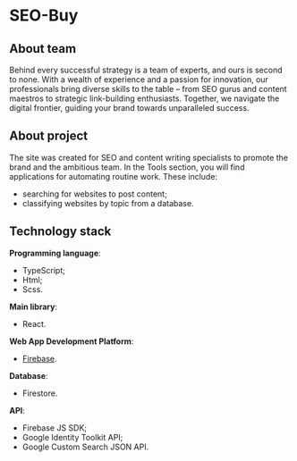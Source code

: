 # SEO-Buy

## About team

Behind every successful strategy is a team of experts, and ours is second to none. With a wealth of experience and a passion for innovation, our professionals bring diverse skills to the table – from SEO gurus and content maestros to strategic link-building enthusiasts. 
Together, we navigate the digital frontier, guiding your brand towards unparalleled success.

## About project

The site was created for SEO and content writing specialists to promote the brand and the ambitious team. 
In the Tools section, you will find applications for automating routine work. 
These include: 
- searching for websites to post content;
- classifying websites by topic from a database.

## Technology stack

**Programming language**:
- TypeScript;
- Html;
- Scss.
  
**Main library**:
- React.

**Web App Development Platform**: 
- [Firebase](https://firebase.google.com/).

**Database**: 
- Firestore.

**API**:
- Firebase JS SDK;
- Google Identity Toolkit API;
- Google Custom Search JSON API.
